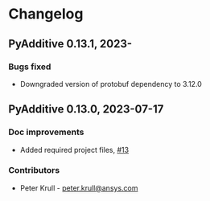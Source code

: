 # Changelog

## PyAdditive 0.13.1, 2023-

### Bugs fixed

* Downgraded version of protobuf dependency to 3.12.0

## PyAdditive 0.13.0, 2023-07-17

<!-- ### Bugs fixed

* Brief description of the bug. Link to the associated issue and pull request

### New features

* Brief description of the feature. Link to the associated issue and pull request. -->

### Doc improvements

* Added required project files, [#13](https://github.com/ansys-internal/pyadditive/issues/13)

### Contributors

* Peter Krull - <peter.krull@ansys.com>
